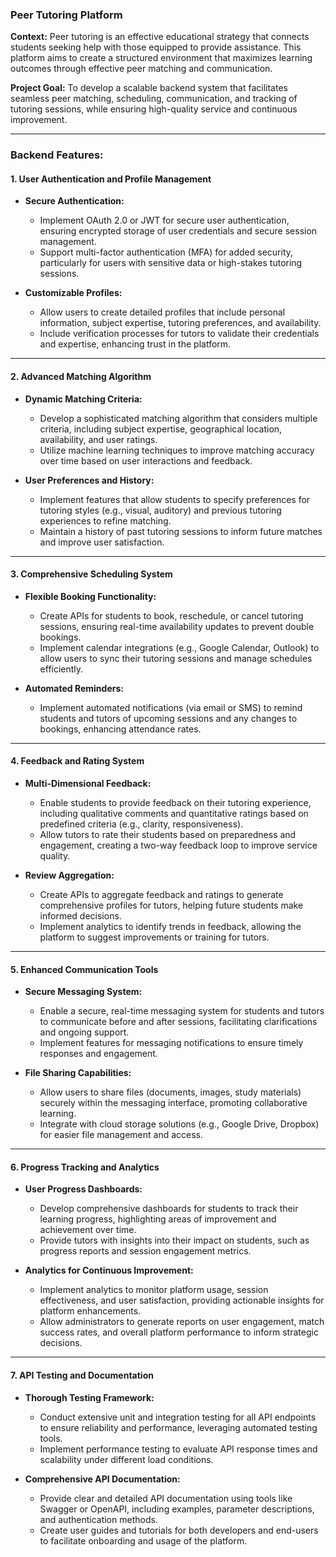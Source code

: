### **Peer Tutoring Platform**

**Context:**
Peer tutoring is an effective educational strategy that connects students seeking help with those equipped to provide assistance. This platform aims to create a structured environment that maximizes learning outcomes through effective peer matching and communication.

**Project Goal:**
To develop a scalable backend system that facilitates seamless peer matching, scheduling, communication, and tracking of tutoring sessions, while ensuring high-quality service and continuous improvement.

---

### **Backend Features:**

#### 1. **User Authentication and Profile Management**

- **Secure Authentication:**
  - Implement OAuth 2.0 or JWT for secure user authentication, ensuring encrypted storage of user credentials and secure session management.
  - Support multi-factor authentication (MFA) for added security, particularly for users with sensitive data or high-stakes tutoring sessions.

- **Customizable Profiles:**
  - Allow users to create detailed profiles that include personal information, subject expertise, tutoring preferences, and availability.
  - Include verification processes for tutors to validate their credentials and expertise, enhancing trust in the platform.

---

#### 2. **Advanced Matching Algorithm**

- **Dynamic Matching Criteria:**
  - Develop a sophisticated matching algorithm that considers multiple criteria, including subject expertise, geographical location, availability, and user ratings.
  - Utilize machine learning techniques to improve matching accuracy over time based on user interactions and feedback.

- **User Preferences and History:**
  - Implement features that allow students to specify preferences for tutoring styles (e.g., visual, auditory) and previous tutoring experiences to refine matching.
  - Maintain a history of past tutoring sessions to inform future matches and improve user satisfaction.

---

#### 3. **Comprehensive Scheduling System**

- **Flexible Booking Functionality:**
  - Create APIs for students to book, reschedule, or cancel tutoring sessions, ensuring real-time availability updates to prevent double bookings.
  - Implement calendar integrations (e.g., Google Calendar, Outlook) to allow users to sync their tutoring sessions and manage schedules efficiently.

- **Automated Reminders:**
  - Implement automated notifications (via email or SMS) to remind students and tutors of upcoming sessions and any changes to bookings, enhancing attendance rates.

---

#### 4. **Feedback and Rating System**

- **Multi-Dimensional Feedback:**
  - Enable students to provide feedback on their tutoring experience, including qualitative comments and quantitative ratings based on predefined criteria (e.g., clarity, responsiveness).
  - Allow tutors to rate their students based on preparedness and engagement, creating a two-way feedback loop to improve service quality.

- **Review Aggregation:**
  - Create APIs to aggregate feedback and ratings to generate comprehensive profiles for tutors, helping future students make informed decisions.
  - Implement analytics to identify trends in feedback, allowing the platform to suggest improvements or training for tutors.

---

#### 5. **Enhanced Communication Tools**

- **Secure Messaging System:**
  - Enable a secure, real-time messaging system for students and tutors to communicate before and after sessions, facilitating clarifications and ongoing support.
  - Implement features for messaging notifications to ensure timely responses and engagement.

- **File Sharing Capabilities:**
  - Allow users to share files (documents, images, study materials) securely within the messaging interface, promoting collaborative learning.
  - Integrate with cloud storage solutions (e.g., Google Drive, Dropbox) for easier file management and access.

---

#### 6. **Progress Tracking and Analytics**

- **User Progress Dashboards:**
  - Develop comprehensive dashboards for students to track their learning progress, highlighting areas of improvement and achievement over time.
  - Provide tutors with insights into their impact on students, such as progress reports and session engagement metrics.

- **Analytics for Continuous Improvement:**
  - Implement analytics to monitor platform usage, session effectiveness, and user satisfaction, providing actionable insights for platform enhancements.
  - Allow administrators to generate reports on user engagement, match success rates, and overall platform performance to inform strategic decisions.

---

#### 7. **API Testing and Documentation**

- **Thorough Testing Framework:**
  - Conduct extensive unit and integration testing for all API endpoints to ensure reliability and performance, leveraging automated testing tools.
  - Implement performance testing to evaluate API response times and scalability under different load conditions.

- **Comprehensive API Documentation:**
  - Provide clear and detailed API documentation using tools like Swagger or OpenAPI, including examples, parameter descriptions, and authentication methods.
  - Create user guides and tutorials for both developers and end-users to facilitate onboarding and usage of the platform.
